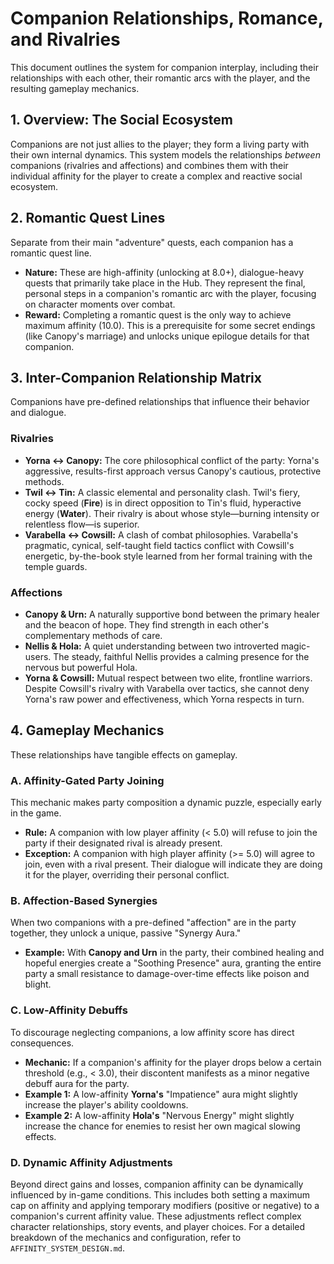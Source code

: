 # Companion Relationships, Romance, and Rivalries

This document outlines the system for companion interplay, including their relationships with each other, their romantic arcs with the player, and the resulting gameplay mechanics.

## 1. Overview: The Social Ecosystem

Companions are not just allies to the player; they form a living party with their own internal dynamics. This system models the relationships *between* companions (rivalries and affections) and combines them with their individual affinity for the player to create a complex and reactive social ecosystem.

## 2. Romantic Quest Lines

Separate from their main "adventure" quests, each companion has a romantic quest line.

- **Nature:** These are high-affinity (unlocking at 8.0+), dialogue-heavy quests that primarily take place in the Hub. They represent the final, personal steps in a companion's romantic arc with the player, focusing on character moments over combat.
- **Reward:** Completing a romantic quest is the only way to achieve maximum affinity (10.0). This is a prerequisite for some secret endings (like Canopy's marriage) and unlocks unique epilogue details for that companion.

## 3. Inter-Companion Relationship Matrix

Companions have pre-defined relationships that influence their behavior and dialogue.

### Rivalries

- **Yorna ↔ Canopy:** The core philosophical conflict of the party: Yorna's aggressive, results-first approach versus Canopy's cautious, protective methods.
- **Twil ↔ Tin:** A classic elemental and personality clash. Twil's fiery, cocky speed (**Fire**) is in direct opposition to Tin's fluid, hyperactive energy (**Water**). Their rivalry is about whose style—burning intensity or relentless flow—is superior.
- **Varabella ↔ Cowsill:** A clash of combat philosophies. Varabella's pragmatic, cynical, self-taught field tactics conflict with Cowsill's energetic, by-the-book style learned from her formal training with the temple guards.

### Affections

- **Canopy & Urn:** A naturally supportive bond between the primary healer and the beacon of hope. They find strength in each other's complementary methods of care.
- **Nellis & Hola:** A quiet understanding between two introverted magic-users. The steady, faithful Nellis provides a calming presence for the nervous but powerful Hola.
- **Yorna & Cowsill:** Mutual respect between two elite, frontline warriors. Despite Cowsill's rivalry with Varabella over tactics, she cannot deny Yorna's raw power and effectiveness, which Yorna respects in turn.

## 4. Gameplay Mechanics

These relationships have tangible effects on gameplay.

### A. Affinity-Gated Party Joining

This mechanic makes party composition a dynamic puzzle, especially early in the game.

- **Rule:** A companion with low player affinity (< 5.0) will refuse to join the party if their designated rival is already present.
- **Exception:** A companion with high player affinity (>= 5.0) will agree to join, even with a rival present. Their dialogue will indicate they are doing it for the player, overriding their personal conflict.

### B. Affection-Based Synergies

When two companions with a pre-defined "affection" are in the party together, they unlock a unique, passive "Synergy Aura."

- **Example:** With **Canopy and Urn** in the party, their combined healing and hopeful energies create a "Soothing Presence" aura, granting the entire party a small resistance to damage-over-time effects like poison and blight.

### C. Low-Affinity Debuffs

To discourage neglecting companions, a low affinity score has direct consequences.

- **Mechanic:** If a companion's affinity for the player drops below a certain threshold (e.g., < 3.0), their discontent manifests as a minor negative debuff aura for the party.
- **Example 1:** A low-affinity **Yorna's** "Impatience" aura might slightly increase the player's ability cooldowns.
- **Example 2:** A low-affinity **Hola's** "Nervous Energy" might slightly increase the chance for enemies to resist her own magical slowing effects.

### D. Dynamic Affinity Adjustments

Beyond direct gains and losses, companion affinity can be dynamically influenced by in-game conditions. This includes both setting a maximum cap on affinity and applying temporary modifiers (positive or negative) to a companion's current affinity value. These adjustments reflect complex character relationships, story events, and player choices. For a detailed breakdown of the mechanics and configuration, refer to `AFFINITY_SYSTEM_DESIGN.md`.
